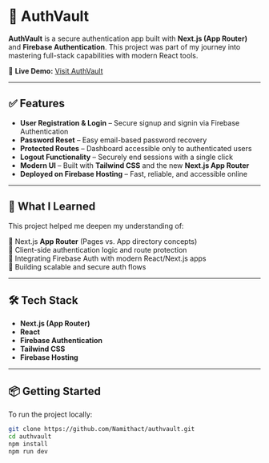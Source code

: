 # 🔐 AuthVault

**AuthVault** is a secure authentication app built with **Next.js (App Router)** and **Firebase Authentication**. This project was part of my journey into mastering full-stack capabilities with modern React tools.

🔗 **Live Demo:** [Visit AuthVault](https://authvault-1.web.app/)

---

## ✅ Features

- **User Registration & Login** – Secure signup and signin via Firebase Authentication  
- **Password Reset** – Easy email-based password recovery  
- **Protected Routes** – Dashboard accessible only to authenticated users  
- **Logout Functionality** – Securely end sessions with a single click  
- **Modern UI** – Built with **Tailwind CSS** and the new **Next.js App Router**  
- **Deployed on Firebase Hosting** – Fast, reliable, and accessible online  

---

## 🧠 What I Learned

This project helped me deepen my understanding of:

🔹 Next.js **App Router** (Pages vs. App directory concepts)  
🔹 Client-side authentication logic and route protection  
🔹 Integrating Firebase Auth with modern React/Next.js apps  
🔹 Building scalable and secure auth flows  

---

## 🛠️ Tech Stack

- **Next.js (App Router)**
- **React**
- **Firebase Authentication**
- **Tailwind CSS**
- **Firebase Hosting**

---

## 📦 Getting Started

To run the project locally:

```bash
git clone https://github.com/Namithact/authvault.git
cd authvault
npm install
npm run dev
